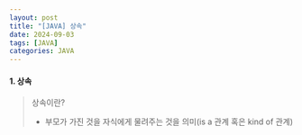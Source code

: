 ```yaml
---
layout: post
title: "[JAVA] 상속"
date: 2024-09-03
tags: [JAVA]
categories: JAVA
---
```


#### 1. 상속

> 상속이란?
>
> - 부모가 가진 것을 자식에게 물려주는 것을 의미(is a 관계 혹은 kind of 관계)
